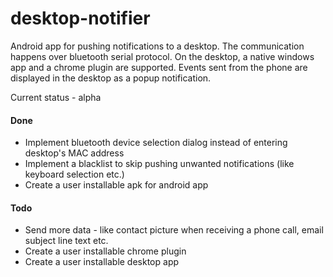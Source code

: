 # desktop-notifier

Android app for pushing notifications to a desktop. The communication happens over bluetooth serial protocol. On the desktop, a native windows app and a chrome plugin are supported. Events sent from the phone are displayed in the desktop as a popup notification.

Current status - alpha

#### Done

- Implement bluetooth device selection dialog instead of entering desktop's MAC address
- Implement a blacklist to skip pushing unwanted notifications (like keyboard selection etc.)
- Create a user installable apk for android app

#### Todo

- Send more data - like contact picture when receiving a phone call, email subject line text etc.
- Create a user installable chrome plugin
- Create a user installable desktop app
